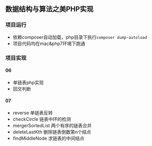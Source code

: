 ## 数据结构与算法之美PHP实现

### 项目运行
* 依赖composer自动加载，php目录下执行`composer dump-autoload`
* 项目代码均在mac&php7环境下跑通

### 项目实现
#### 06
* 单链表php实现
* 回文判断
#### 07
* reverse 单链表反转
* checkCircle 链表中环的检测
* mergerSortedList 两个有序的链表合并
* deleteLastKth 删除链表倒数第n个结点
* findMiddleNode 求链表的中间结点